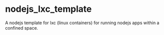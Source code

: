 nodejs_lxc_template
===================

A nodejs template for lxc (linux containers) for running nodejs apps within a confined space.
